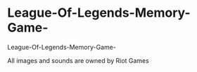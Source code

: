 # League-Of-Legends-Memory-Game-
League-Of-Legends-Memory-Game-


All images and sounds are owned by Riot Games
